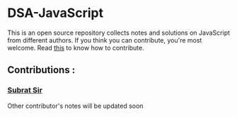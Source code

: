 # DSA-JavaScript

This is an open source repository collects notes and solutions on JavaScript from different authors. If you think you can contribute, you're most welcome. Read [this](https://github.com/subratsir/DSA-JavaScript/blob/main/CONTRIBUTING.md) to know how to contribute.

## Contributions :

### [Subrat Sir](https://github.com/subratsir/DSA-JavaScript/tree/main/subratsir)

Other contributor's notes will be updated soon
